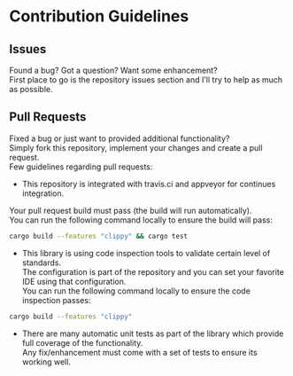 # Contribution Guidelines
<!-- markdownlint-disable required-headers -->

## Issues

Found a bug? Got a question? Want some enhancement?<br>
First place to go is the repository issues section and I'll try to help as much as possible.

## Pull Requests

Fixed a bug or just want to provided additional functionality?<br>
Simply fork this repository, implement your changes and create a pull request.<br>
Few guidelines regarding pull requests:

* This repository is integrated with travis.ci and appveyor for continues integration.<br>

Your pull request build must pass (the build will run automatically).<br>
You can run the following command locally to ensure the build will pass:

````sh
cargo build --features "clippy" && cargo test
````

* This library is using code inspection tools to validate certain level of standards.<br>The configuration is part of the repository and you can set your favorite IDE using that configuration.<br>You can run the following command locally to ensure the code inspection passes:

````sh
cargo build --features "clippy"
````

* There are many automatic unit tests as part of the library which provide full coverage of the functionality.<br>Any fix/enhancement must come with a set of tests to ensure its working well.
